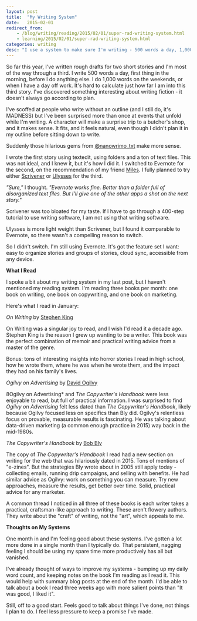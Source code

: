 ```yaml
---
layout: post
title:  "My Writing System"
date:   2015-02-01
redirect_from:
	- /blog/writing/reading/2015/02/01/super-rad-writing-system.html
	- learning/2015/02/01/super-rad-writing-system.html
categories: writing
desc: "I use a system to make sure I'm writing - 500 words a day, 1,000 words per day on the weekends."
---
```


So far this year, I've written rough drafts for two short stories and I'm most of the way through a third. I write 500 words a day, first thing in the morning, before I do anything else. I do 1,000 words on the weekends, or when I have a day off work. It's hard to calculate just how far I am into this third story. I've discovered something interesting about writing fiction - it doesn't always go according to plan.

I've scoffed at people who write without an outline (and I still do, it's MADNESS) but I've been surprised more than once at events that unfold while I'm writing. A character will make a surprise trip to a butcher's shop, and it makes sense. It fits, and it feels natural, even though I didn't plan it in my outline before sitting down to write.

Suddenly those hilarious gems from [@nanowrimo_txt](https://twitter.com/nanowrimo_txt) make more sense.

I wrote the first story using textedit, using folders and a ton of text files. This was not ideal, and I knew it, but it's how I did it. I switched to Evernote for the second, on the recommendation of my friend [Miles](http://mileszs.com/). I fully planned to try either [Scrivener](http://www.literatureandlatte.com/scrivener.php) or [Ulysses](http://www.ulyssesapp.com/) for the third.

*"Sure,"* I thought. *"Evernote works fine. Better than a folder full of disorganized text files. But I'll give one of the other apps a shot on the next story."*

Scrivener was too bloated for my taste. If I have to go through a 400-step tutorial to use writing software, I am not using that writing software.

Ulysses is more light weight than Scrivener, but I found it comparable to Evernote, so there wasn't a compelling reason to switch.

So I didn't switch. I'm still using Evernote. It's got the feature set I want: easy to organize stories and groups of stories, cloud sync, accessible from any device.

**What I Read**

I spoke a bit about my writing system in my last post, but I haven't mentioned my reading system. I'm reading three books per month: one book on writing, one book on copywriting, and one book on marketing.

Here's what I read in January:

*On Writing* by [Stephen King](http://stephenking.com/)

On Writing was a singular joy to read, and I wish I'd read it a decade ago. Stephen King is the reason I grew up wanting to be a writer. This book was the perfect combination of memoir and practical writing advice from a master of the genre.

Bonus: tons of interesting insights into horror stories I read in high school, how he wrote them, where he was when he wrote them, and the impact they had on his family's lives.

*Ogilvy on Advertising* by [David Ogilvy](http://www.ogilvy.com/About/Our-History/David-Ogilvy-Bio.aspx)

8Ogilvy on Advertising* and *The Copywriter's Handbook* were less enjoyable to read, but full of practical information. I was surprised to find *Ogilvy on Advertising* felt less dated than *The Copywriter's Handbook*, likely because Ogilvy focused less on specifics than Bly did. Ogilvy's relentless focus on provable, measurable results is fascinating. He was talking about data-driven marketing (a common enough practice in 2015) way back in the mid-1980s.

*The Copywriter's Handbook* by [Bob Bly](http://bly.com/new/index.html)

The copy of *The Copywriter's Handbook* I read had a new section on writing for the web that was hilariously dated in 2015. Tons of mentions of "e-zines". But the strategies Bly wrote about in 2005 still apply today - collecting emails, running drip campaigns, and selling with benefits. He had similar advice as Ogilvy: work on something you can measure. Try new approaches, measure the results, get better over time. Solid, practical advice for any marketer.

A common thread I noticed in all three of these books is each writer takes a practical, craftsman-like approach to writing. These aren't flowery authors. They write about the "craft" of writing, not the "art", which appeals to me.

**Thoughts on My Systems**

One month in and I'm feeling good about these systems. I've gotten a lot more done in a single month than I typically do. That persistent, nagging feeling I should be using my spare time more productively has all but vanished.

I've already thought of ways to improve my systems - bumping up my daily word count, and keeping notes on the book I'm reading as I read it. This would help with summary blog posts at the end of the month. I'd be able to talk about a book I read three weeks ago with more salient points than "It was good, I liked it".

Still, off to a good start. Feels good to talk about things I've done, not things I plan to do. I feel less pressure to keep a promise I've made.
